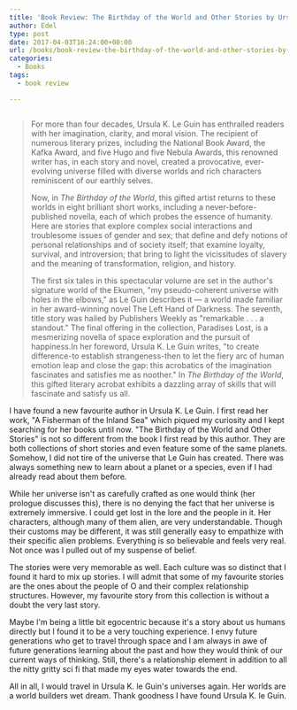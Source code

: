 ```yaml
---
title: 'Book Review: The Birthday of the World and Other Stories by Ursula K. Le Guin'
author: Edel
type: post
date: 2017-04-03T16:24:00+00:00
url: /books/book-review-the-birthday-of-the-world-and-other-stories-by-ursula-k-le-guin/
categories:
  - Books
tags:
  - book review

---
```

<img data-attachment-id="416" data-permalink="http://edelgrace.me/blog/books/book-review-the-birthday-of-the-world-and-other-stories-by-ursula-k-le-guin/attachment/the-birthday-of-the-world-and-other-stories/" data-orig-file="https://i1.wp.com/edelgrace.me/blog/wp-content/uploads/2017/04/the-birthday-of-the-world-and-other-stories.png?fit=189%2C261" data-orig-size="189,261" data-comments-opened="1" data-image-meta="{&quot;aperture&quot;:&quot;0&quot;,&quot;credit&quot;:&quot;&quot;,&quot;camera&quot;:&quot;&quot;,&quot;caption&quot;:&quot;&quot;,&quot;created_timestamp&quot;:&quot;0&quot;,&quot;copyright&quot;:&quot;&quot;,&quot;focal_length&quot;:&quot;0&quot;,&quot;iso&quot;:&quot;0&quot;,&quot;shutter_speed&quot;:&quot;0&quot;,&quot;title&quot;:&quot;&quot;,&quot;orientation&quot;:&quot;0&quot;}" data-image-title="the-birthday-of-the-world-and-other-stories" data-image-description="" data-medium-file="https://i1.wp.com/edelgrace.me/blog/wp-content/uploads/2017/04/the-birthday-of-the-world-and-other-stories.png?fit=189%2C261" data-large-file="https://i1.wp.com/edelgrace.me/blog/wp-content/uploads/2017/04/the-birthday-of-the-world-and-other-stories.png?fit=189%2C261" src="https://i1.wp.com/edelgrace.me/blog/wp-content/uploads/2017/04/the-birthday-of-the-world-and-other-stories.png?resize=189%2C261" alt="" class="alignleft size-full wp-image-416" data-recalc-dims="1" />

> For more than four decades, Ursula K. Le Guin has enthralled readers with her imagination, clarity, and moral vision. The recipient of numerous literary prizes, including the National Book Award, the Kafka Award, and five Hugo and five Nebula Awards, this renowned writer has, in each story and novel, created a provocative, ever-evolving universe filled with diverse worlds and rich characters reminiscent of our earthly selves.
> 
> Now, in _The Birthday of the World_, this gifted artist returns to these worlds in eight brilliant short works, including a never-before-published novella, each of which probes the essence of humanity. Here are stories that explore complex social interactions and troublesome issues of gender and sex; that define and defy notions of personal relationships and of society itself; that examine loyalty, survival, and introversion; that bring to light the vicissitudes of slavery and the meaning of transformation, religion, and history.
> 
> The first six tales in this spectacular volume are set in the author's signature world of the Ekumen, "my pseudo-coherent universe with holes in the elbows," as Le Guin describes it — a world made familiar in her award-winning novel The Left Hand of Darkness. The seventh, title story was hailed by Publishers Weekly as "remarkable . . . a standout." The final offering in the collection, Paradises Lost, is a mesmerizing novella of space exploration and the pursuit of happiness.In her foreword, Ursula K. Le Guin writes, "to create difference-to establish strangeness-then to let the fiery arc of human emotion leap and close the gap: this acrobatics of the imagination fascinates and satisfies me as noother." In _The Birthday of the World_, this gifted literary acrobat exhibits a dazzling array of skills that will fascinate and satisfy us all.

I have found a new favourite author in Ursula K. Le Guin. I first read her work, "A Fisherman of the Inland Sea" which piqued my curiosity and I kept searching for her books until now. "The Birthday of the World and Other Stories" is not so different from the book I first read by this author. They are both collections of short stories and even feature some of the same planets. Somehow, I did not tire of the universe that Le Guin has created. There was always something new to learn about a planet or a species, even if I had already read about them before.

While her universe isn't as carefully crafted as one would think (her prologue discusses this), there is no denying the fact that her universe is extremely immersive. I could get lost in the lore and the people in it. Her characters, although many of them alien, are very understandable. Though their customs may be different, it was still generally easy to empathize with their specific alien problems. Everything is so believable and feels very real. Not once was I pulled out of my suspense of belief.

The stories were very memorable as well. Each culture was so distinct that I found it hard to mix up stories. I will admit that some of my favourite stories are the ones about the people of O and their complex relationship structures. However, my favourite story from this collection is without a doubt the very last story.

Maybe I'm being a little bit egocentric because it's a story about us humans directly but I found it to be a very touching experience. I envy future generations who get to travel through space and I am always in awe of future generations learning about the past and how they would think of our current ways of thinking. Still, there's a relationship element in addition to all the nitty gritty sci fi that made my eyes water towards the end.

All in all, I would travel in Ursula K. le Guin's universes again. Her worlds are a world builders wet dream. Thank goodness I have found Ursula K. le Guin.